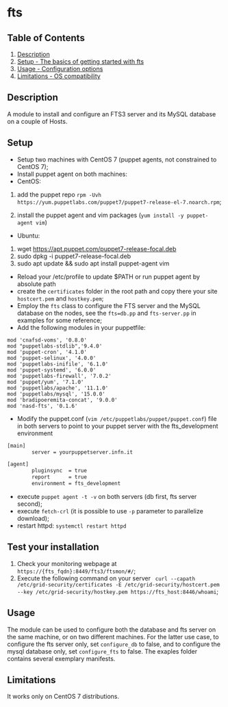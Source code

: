 # fts

## Table of Contents

1. [Description](#description)
1. [Setup - The basics of getting started with fts](#setup)
1. [Usage - Configuration options](#usage)
1. [Limitations - OS compatibility](#limitations)

## Description

A module to install and configure an FTS3 server and its MySQL database
on a couple of Hosts.

## Setup

* Setup two machines with CentOS 7 (puppet agents, not constrained to CentOS 7);
* Install puppet agent on both machines:
* CentOS:
1. add the puppet repo `rpm -Uvh https://yum.puppetlabs.com/puppet7/puppet7-release-el-7.noarch.rpm`;

2. install the puppet agent and vim packages (`yum install -y puppet-agent vim`)
* Ubuntu:
1. wget https://apt.puppet.com/puppet7-release-focal.deb
2. sudo dpkg -i puppet7-release-focal.deb
3. sudo apt update && sudo apt install puppet-agent vim
* Reload your /etc/profile to update $PATH or run puppet agent by absolute path
* create the `certificates` folder in the root path and copy there your site `hostcert.pem` and `hostkey.pem`;
* Employ the `fts` class to configure the FTS server and the MySQL database on the nodes, see the `fts=db.pp` and `fts-server.pp` in examples for some reference;
* Add the following modules in your puppetfile:

``` .puppet
mod 'cnafsd-voms', '0.8.0'
mod "puppetlabs-stdlib",'9.4.0'
mod 'puppet-cron', '4.1.0'
mod 'puppet-selinux', '4.0.0'
mod 'puppetlabs-inifile', '6.1.0'
mod 'puppet-systemd', '6.0.0'
mod 'puppetlabs-firewall', '7.0.2'
mod 'puppet/yum', '7.1.0'
mod 'puppetlabs/apache', '11.1.0'
mod 'puppetlabs/mysql', '15.0.0'
mod 'bradipoeremita-concat', '9.0.0'
mod 'nasd-fts', '0.1.6'
```

* Modify the puppet.conf (`vim /etc/puppetlabs/puppet/puppet.conf`) file in both servers to point to your puppet server with the fts_development environment

``` .bash
[main]
        server = yourpuppetserver.infn.it

[agent]
        pluginsync  = true
        report      = true
        environment = fts_development
```

* execute `puppet agent -t -v` on both servers (db first, fts server second);
* execute `fetch-crl` (it is possible to use `-p` parameter to parallelize download);
* restart httpd: `systemctl restart httpd`

## Test your installation

1. Check your monitoring webpage at `https://{fts_fqdn}:8449/fts3/ftsmon/#/`;
2. Execute the following command on your server ` curl --capath /etc/grid-security/certificates -E /etc/grid-security/hostcert.pem --key /etc/grid-security/hostkey.pem https://fts_host:8446/whoami`;

## Usage
The module can be used to configure both the database and fts server on the same machine, or on two different
machines. For the latter use case, to configure the fts server only, set `configure_db` to false, and to configure
the mysql database only, set `configure_fts` to false. The exaples folder contains several exemplary manifests.


## Limitations

It works only on CentOS 7 distributions.

